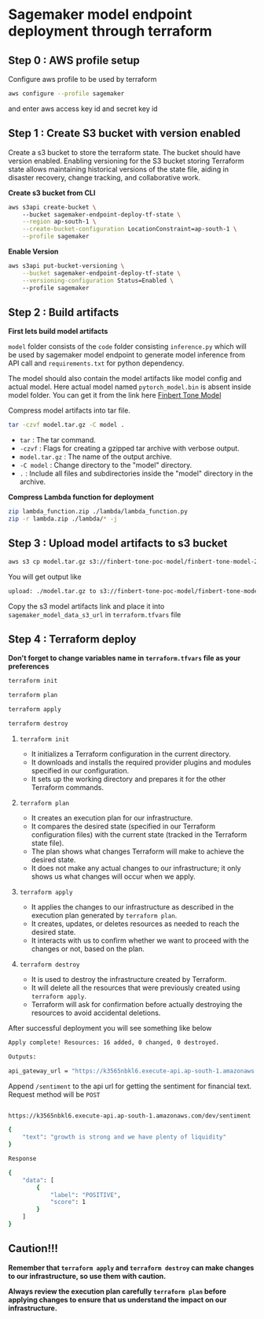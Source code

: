 # Sagemaker model endpoint deployment through terraform

## Step 0 : AWS profile setup
Configure aws profile to be used by terraform

```bash
aws configure --profile sagemaker
```

and enter aws access key id and secret key id

## Step 1 : Create S3 bucket with version enabled

Create a s3 bucket to store the terraform state. The bucket should have version enabled. Enabling versioning for the S3 bucket storing Terraform state allows maintaining historical versions of the state file, aiding in disaster recovery, change tracking, and collaborative work.

**Create s3 bucket from CLI**

```bash
aws s3api create-bucket \ 
    --bucket sagemaker-endpoint-deploy-tf-state \
    --region ap-south-1 \
    --create-bucket-configuration LocationConstraint=ap-south-1 \
    --profile sagemaker
```

**Enable Version**

```bash
aws s3api put-bucket-versioning \
    --bucket sagemaker-endpoint-deploy-tf-state \
    --versioning-configuration Status=Enabled \ 
    --profile sagemaker
```

## Step 2 : Build artifacts

**First lets build model artifacts**

`model` folder consists of the `code` folder consisting `inference.py` which will be used by sagemaker model endpoint to generate model inference from API call and `requirements.txt` for python dependency. 

The model should also contain the model artifacts like model config and actual model. Here actual model named `pytorch_model.bin` is absent inside model folder. You can get it from the link here [Finbert Tone Model](https://huggingface.co/yiyanghkust/finbert-tone/tree/main)

Compress model artifacts into tar file.

```bash
tar -czvf model.tar.gz -C model .
```

- `tar` : The tar command.
- `-czvf` : Flags for creating a gzipped tar archive with verbose output.
- `model.tar.gz` : The name of the output archive.
- `-C model` : Change directory to the "model" directory.
- `.` : Include all files and subdirectories inside the "model" directory in the archive.


**Compress Lambda function for deployment**
```bash
zip lambda_function.zip ./lambda/lambda_function.py
zip -r lambda.zip ./lambda/* -j
```

## Step 3 : Upload model artifacts to s3 bucket

```bash
aws s3 cp model.tar.gz s3://finbert-tone-poc-model/finbert-tone-model-2023-08-03/model.tar.gz --profile sagemaker
```

You will get output like

```bash
upload: ./model.tar.gz to s3://finbert-tone-poc-model/finbert-tone-model-2023-08-03/model.tar.gz
```

Copy the s3 model artifacts link and place it into `sagemaker_model_data_s3_url` in `terraform.tfvars` file

## Step 4 : Terraform deploy

**Don't forget to change variables name in `terraform.tfvars` file as your preferences**

```bash
terraform init
```

```bash
terraform plan
```

```bash
terraform apply
```

```bash
terraform destroy
```

1. `terraform init`
    - It initializes a Terraform configuration in the current directory. 
    - It downloads and installs the required provider plugins and modules specified in our configuration. 
    - It sets up the working directory and prepares it for the other Terraform commands.

2. `terraform plan`
    - It creates an execution plan for our infrastructure. 
    - It compares the desired state (specified in our Terraform configuration files) with the current state (tracked in the Terraform state file). 
    - The plan shows what changes Terraform will make to achieve the desired state. 
    - It does not make any actual changes to our infrastructure; it only shows us what changes will occur when we apply.

3. `terraform apply`
    - It applies the changes to our infrastructure as described in the execution plan generated by `terraform plan`. 
    - It creates, updates, or deletes resources as needed to reach the desired state. 
    - It interacts with us to confirm whether we want to proceed with the changes or not, based on the plan.

4. `terraform destroy`
    - It is used to destroy the infrastructure created by Terraform. 
    - It will delete all the resources that were previously created using `terraform apply`. 
    - Terraform will ask for confirmation before actually destroying the resources to avoid accidental deletions.

After successful deployment you will see something like below

```bash
Apply complete! Resources: 16 added, 0 changed, 0 destroyed.

Outputs:

api_gateway_url = "https://k3565nbkl6.execute-api.ap-south-1.amazonaws.com/dev"
```

Append `/sentiment` to the api url for getting the sentiment for financial text. Request method will be `POST`

```bash

https://k3565nbkl6.execute-api.ap-south-1.amazonaws.com/dev/sentiment

{
    "text": "growth is strong and we have plenty of liquidity"
}

Response

{
    "data": [
        {
            "label": "POSITIVE",
            "score": 1
        }
    ]
}
```

## Caution!!!
**Remember that `terraform apply` and `terraform destroy` can make changes to our infrastructure, so use them with caution.** 

**Always review the execution plan carefully `terraform plan` before applying changes to ensure that us understand the impact on our infrastructure.**
